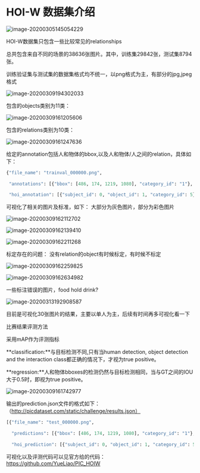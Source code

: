 # HOI-W 数据集介绍

![image-20200305145054229](https://github.com/moonie6568/HOI/blob/master/img/1.png)

HOI-W数据集只包含一些比较常见的relationships

总共包含来自不同的场景的38636张图片。其中，训练集29842张，测试集8794张。

训练验证集与测试集的数据集格式均不统一，以png格式为主，有部分的jpg,jpeg格式

![image-20200309194302033](https://github.com/moonie6568/HOI/blob/master/img/2.png)

包含的objects类别为11类：

![image-20200309161205606](https://github.com/moonie6568/HOI/blob/master/img/3.png)

包含的relations类别为10类：

![image-20200309161247636](https://github.com/moonie6568/HOI/blob/master/img/4.png)

给定的annotation包括人和物体的bbox,以及人和物体/人之间的relation，具体如下：

```python
{"file_name": "trainval_000000.png", 
 
 "annotations": [{"bbox": [486, 174, 1219, 1080], "category_id": "1"}, {"bbox": [787, 474, 955, 669], "category_id": "4"}], 
 
 "hoi_annotation": [{"subject_id": 0, "object_id": 1, "category_id": 5}, {"subject_id": 0, "object_id": 1, "category_id": 7}]}
```

可视化了相关的图片及标准，如下：
大部分为灰色图片，部分为彩色图片

![image-20200309162112702](https://github.com/moonie6568/HOI/blob/master/img/5.png)

![image-20200309162139410](https://github.com/moonie6568/HOI/blob/master/img/6.png)

![image-20200309162211268](https://github.com/moonie6568/HOI/blob/master/img/7.png)

标定存在的问题：
没有relation的object有时候标定，有时候不标定

![image-20200309162259825](https://github.com/moonie6568/HOI/blob/master/img/8.png)

![image-20200309162634982](https://github.com/moonie6568/HOI/blob/master/img/9.png)

一些标注错误的图片，food hold drink?

![image-20200313192908587](https://github.com/moonie6568/HOI/blob/master/img/10.png)

目前是可视化30张图片的结果，主要以单人为主，后续有时间再多可视化看一下

比赛结果评测方法

采用mAP作为评测指标

**classification:**与目标检测不同,只有当human detection, object detection and the interaction class都正确的情况下，才视为true positive。

**regression:**人和物体bboxes的检测仍然与目标检测相同，当与GT之间的IOU大于0.5时，即视为true positive。

![image-20200309161742977](https://github.com/moonie6568/HOI/blob/master/img/11.png)

输出的prediction.json文件的格式如下：（http://picdataset.com/static/challenge/results.json）

```python
[{"file_name": "test_000000.png",
  
  "predictions": [{"bbox": [486, 174, 1219, 1080], "category_id": "1"}, {"bbox": [787, 474, 955, 669], "category_id": "4"}], 
  
  "hoi_prediction": [{"subject_id": 0, "object_id": 1, "category_id": 5, "score": 0.89}, {"subject_id": 0, "object_id": 1, "category_id": 7, "score": 0.74}]}, ...]
```

可视化以及评测代码可以见官方给的代码：https://github.com/YueLiao/PIC_HOIW